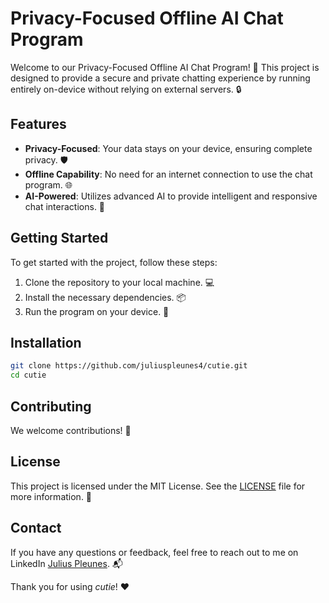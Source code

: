 # Privacy-Focused Offline AI Chat Program

Welcome to our Privacy-Focused Offline AI Chat Program! 🎉 This project is designed to provide a secure and private chatting experience by running entirely on-device without relying on external servers. 🔒

## Features

- **Privacy-Focused**: Your data stays on your device, ensuring complete privacy. 🛡️
- **Offline Capability**: No need for an internet connection to use the chat program. 🌐
- **AI-Powered**: Utilizes advanced AI to provide intelligent and responsive chat interactions. 🤖

## Getting Started

To get started with the project, follow these steps:

1. Clone the repository to your local machine. 💻
2. Install the necessary dependencies. 📦
3. Run the program on your device. 🚀

## Installation

```bash
git clone https://github.com/juliuspleunes4/cutie.git
cd cutie
```

## Contributing

We welcome contributions! 🙌

## License

This project is licensed under the MIT License. See the [LICENSE](LICENSE) file for more information. 📄

## Contact

If you have any questions or feedback, feel free to reach out to me on LinkedIn [Julius Pleunes](https://linkedin.com/in/juliuspleunes). 📬

Thank you for using *cutie*! ❤️